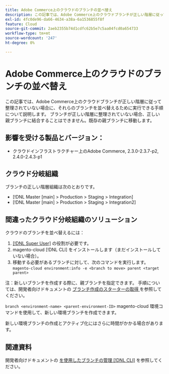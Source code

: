 ```yaml
---
title: Adobe Commerce上のクラウドのブランチの並べ替え
description: この記事では、Adobe Commerce上のクラウドブランチが正しい階層に従って整理されていない場合に、それらのブランチを並べ替えるために実行できる手順について説明します。 ブランチが正しい階層に整理されていない場合、正しい親ブランチに結合することはできません。既存の親ブランチに移動します。
exl-id: 4fc0de96-da66-4634-a38a-6a1536855f8f
feature: Cloud
source-git-commit: 2aeb2355b74d1cdfc62b5e7c5aa04fcd0a654733
workflow-type: tm+mt
source-wordcount: '247'
ht-degree: 0%

---
```


# Adobe Commerce上のクラウドのブランチの並べ替え

この記事では、Adobe Commerce上のクラウドブランチが正しい階層に従って整理されていない場合に、それらのブランチを並べ替えるために実行できる手順について説明します。 ブランチが正しい階層に整理されていない場合、正しい親ブランチに結合することはできません。既存の親ブランチに移動します。

## 影響を受ける製品とバージョン：

* クラウドインフラストラクチャー上のAdobe Commerce, 2.3.0-2.3.7-p2, 2.4.0-2.4.3-p1

## クラウド分岐組織

ブランチの正しい階層組織は次のとおりです。

* [!DNL Master [main] > Production > Staging > Integration]
* [!DNL Master [main] > Production > Staging > Integration2]

## 間違ったクラウド分岐組織のソリューション

クラウドのブランチを並べ替えるには：

1. [[!DNL Super User]](https://experienceleague.adobe.com/docs/commerce-cloud-service/user-guide/project/user-access.html) の役割が必要です。
1. magento-cloud [!DNL CLI] をインストールします（まだインストールしていない場合）。
1. 移動する必要があるブランチに対して、次のコマンドを実行します。
   `magento-cloud environment:info -e <branch to move> parent <target parent>`

注：新しいブランチを作成する際に、親ブランチを指定できます。 手順については、開発者向けドキュメントの [ ブランチ作成のスターターの取得 ](https://experienceleague.adobe.com/en/docs/commerce-cloud-service/user-guide/develop/cli-branches) を参照してください。

`branch <environment-name> <parent-environment-ID>` magento-cloud 環境コマンドを使用して、新しい環境ブランチを作成できます。

新しい環境ブランチの作成とアクティブ化にはさらに時間がかかる場合があります。

## 関連資料

開発者向けドキュメントの [ を使用したブランチの管理  [!DNL CLI]](https://experienceleague.adobe.com/en/docs/commerce-cloud-service/user-guide/develop/cli-branches) を参照してください。
